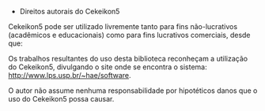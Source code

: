 - Direitos autorais do Cekeikon5

Cekeikon5 pode ser utilizado livremente tanto para fins não-lucrativos (acadêmicos e educacionais) como para fins lucrativos comerciais, desde que:

Os trabalhos resultantes do uso desta biblioteca reconheçam a utilização do Cekeikon5, divulgando o site onde se encontra o sistema: http://www.lps.usp.br/~hae/software.

O autor não assume nenhuma responsabilidade por hipotéticos danos que o uso do Cekeikon5 possa causar.